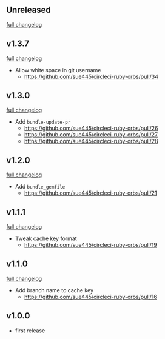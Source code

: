 ## Unreleased
[full changelog](http://github.com/sue445/circleci-ruby-orbs/compare/1.3.7...master)

## v1.3.7
[full changelog](http://github.com/sue445/circleci-ruby-orbs/compare/1.3.6...1.3.7)

* Allow white space in git username
  * https://github.com/sue445/circleci-ruby-orbs/pull/34

## v1.3.0
[full changelog](http://github.com/sue445/circleci-ruby-orbs/compare/1.2.0...1.3.0)

* Add `bundle-update-pr`
  * https://github.com/sue445/circleci-ruby-orbs/pull/26
  * https://github.com/sue445/circleci-ruby-orbs/pull/27
  * https://github.com/sue445/circleci-ruby-orbs/pull/28

## v1.2.0
[full changelog](http://github.com/sue445/circleci-ruby-orbs/compare/1.1.2...1.2.0)

* Add `bundle_gemfile`
  * https://github.com/sue445/circleci-ruby-orbs/pull/21

## v1.1.1
[full changelog](http://github.com/sue445/circleci-ruby-orbs/compare/1.1.0...1.1.1)

* Tweak cache key format
  * https://github.com/sue445/circleci-ruby-orbs/pull/19

## v1.1.0
[full changelog](http://github.com/sue445/circleci-ruby-orbs/compare/1.0.0...1.1.0)

* Add branch name to cache key
  * https://github.com/sue445/circleci-ruby-orbs/pull/16

## v1.0.0
* first release
